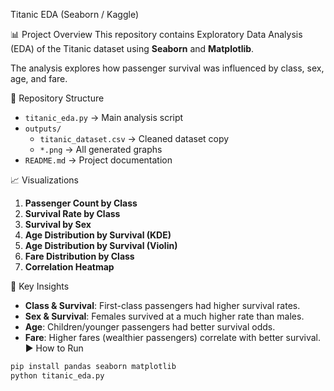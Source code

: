Titanic EDA (Seaborn / Kaggle) 

📊 Project Overview
This repository contains Exploratory Data Analysis (EDA) of the Titanic dataset using **Seaborn** and **Matplotlib**.

The analysis explores how passenger survival was influenced by class, sex, age, and fare.

📂 Repository Structure
- `titanic_eda.py` → Main analysis script
- `outputs/`
  - `titanic_dataset.csv` → Cleaned dataset copy
  - `*.png` → All generated graphs
- `README.md` → Project documentation

📈 Visualizations
1. **Passenger Count by Class**  
2. **Survival Rate by Class**  
3. **Survival by Sex**  
4. **Age Distribution by Survival (KDE)**  
5. **Age Distribution by Survival (Violin)**  
6. **Fare Distribution by Class**  
7. **Correlation Heatmap**

🔑 Key Insights
- **Class & Survival**: First-class passengers had higher survival rates.  
- **Sex & Survival**: Females survived at a much higher rate than males.  
- **Age**: Children/younger passengers had better survival odds.  
- **Fare**: Higher fares (wealthier passengers) correlate with better survival.  
▶️ How to Run
```bash
pip install pandas seaborn matplotlib
python titanic_eda.py
